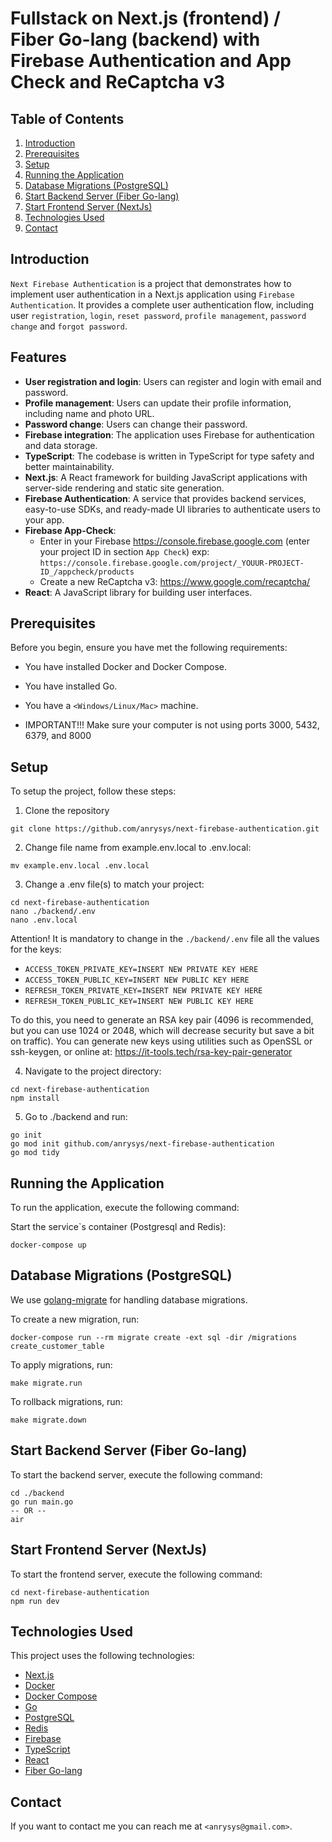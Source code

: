 # Fullstack on Next.js (frontend) / Fiber Go-lang (backend) with Firebase Authentication and App Check and ReCaptcha v3

## Table of Contents

1. [Introduction](#introduction)
2. [Prerequisites](#prerequisites)
3. [Setup](#setup)
4. [Running the Application](#running-the-application)
5. [Database Migrations (PostgreSQL)](#database-migrations-postgresql)
6. [Start Backend Server (Fiber Go-lang)](#start-backend-server-fiber-go-lang)
7. [Start Frontend Server (NextJs)](#start-frontend-server-nextjs)
8. [Technologies Used](#technologies-used)
9. [Contact](#contact)

## Introduction

`Next Firebase Authentication` is a project that demonstrates how to implement user authentication in a Next.js application using `Firebase Authentication`. It provides a complete user authentication flow, including user `registration`, `login`, `reset password`, `profile management`, `password change` and `forgot password`.

## Features

- **User registration and login**: Users can register and login with email and password.
- **Profile management**: Users can update their profile information, including name and photo URL.
- **Password change**: Users can change their password.
- **Firebase integration**: The application uses Firebase for authentication and data storage.
- **TypeScript**: The codebase is written in TypeScript for type safety and better maintainability.
- **Next.js**: A React framework for building JavaScript applications with server-side rendering and static site generation.
- **Firebase Authentication**: A service that provides backend services, easy-to-use SDKs, and ready-made UI libraries to authenticate users to your app.
- **Firebase App-Check**:
  - Enter in your Firebase <https://console.firebase.google.com> (enter your project ID in section `App Check`) exp: `https://console.firebase.google.com/project/_YOUUR-PROJECT-ID_/appcheck/products`
  - Create a new ReCaptcha v3: <https://www.google.com/recaptcha/>
- **React**: A JavaScript library for building user interfaces.

## Prerequisites

Before you begin, ensure you have met the following requirements:

- You have installed Docker and Docker Compose.

- You have installed Go.
- You have a `<Windows/Linux/Mac>` machine.
- IMPORTANT!!! Make sure your computer is not using ports 3000, 5432, 6379, and 8000

## Setup

To setup the project, follow these steps:

1. Clone the repository

```shell
git clone https://github.com/anrysys/next-firebase-authentication.git
```

2. Change file name from example.env.local to .env.local:

```shell
mv example.env.local .env.local
```

3. Change a .env file(s) to match your project:

```shell
cd next-firebase-authentication
nano ./backend/.env
nano .env.local
```

Attention! It is mandatory to change in the `./backend/.env` file all the values for the keys:

- `ACCESS_TOKEN_PRIVATE_KEY=INSERT NEW PRIVATE KEY HERE`
- `ACCESS_TOKEN_PUBLIC_KEY=INSERT NEW PUBLIC KEY HERE`
- `REFRESH_TOKEN_PRIVATE_KEY=INSERT NEW PRIVATE KEY HERE`
- `REFRESH_TOKEN_PUBLIC_KEY=INSERT NEW PUBLIC KEY HERE`

To do this, you need to generate an RSA key pair (4096 is recommended, but you can use 1024 or 2048, which will decrease security but save a bit on traffic). You can generate new keys using utilities such as OpenSSL or ssh-keygen, or online at: <https://it-tools.tech/rsa-key-pair-generator>

4. Navigate to the project directory:

```shell
cd next-firebase-authentication
npm install
```

5. Go to ./backend and run:

```shell
go init
go mod init github.com/anrysys/next-firebase-authentication
go mod tidy
```

## Running the Application

To run the application, execute the following command:

Start the service`s container (Postgresql and Redis):

```shell
docker-compose up
```

## Database Migrations (PostgreSQL)

We use [golang-migrate](https://github.com/golang-migrate/migrate) for handling database migrations.

To create a new migration, run:

```shell
docker-compose run --rm migrate create -ext sql -dir /migrations create_customer_table
```

To apply migrations, run:

```shell
make migrate.run
```

To rollback migrations, run:

```shell
make migrate.down
```

## Start Backend Server (Fiber Go-lang)

To start the backend server, execute the following command:

```shell
cd ./backend
go run main.go
-- OR --
air
```

## Start Frontend Server (NextJs)

To start the frontend server, execute the following command:

```shell
cd next-firebase-authentication
npm run dev
```

## Technologies Used

This project uses the following technologies:

- [Next.js](https://nextjs.org)
- [Docker](https://www.docker.com)
- [Docker Compose](https://docs.docker.com/compose/install/)
- [Go](https://golang.org)
- [PostgreSQL](https://www.postgresql.org)
- [Redis](https://redis.io)
- [Firebase](https://firebase.google.com)
- [TypeScript](https://www.typescriptlang.org)
- [React](https://reactjs.org)
- [Fiber Go-lang](https://github.com/gofiber/fiber)

## Contact

If you want to contact me you can reach me at `<anrysys@gmail.com>`.
